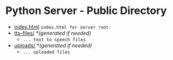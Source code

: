 # Python Server - Public Directory

- [index.html](./index.html) `index.html for server root`
- [tts-files/](./tts-files/) **(generated if needed)*
    - `... text to speech files`
- [uploads/](./uploads/) **(generated if needed)*
    - `... uploaded files`
